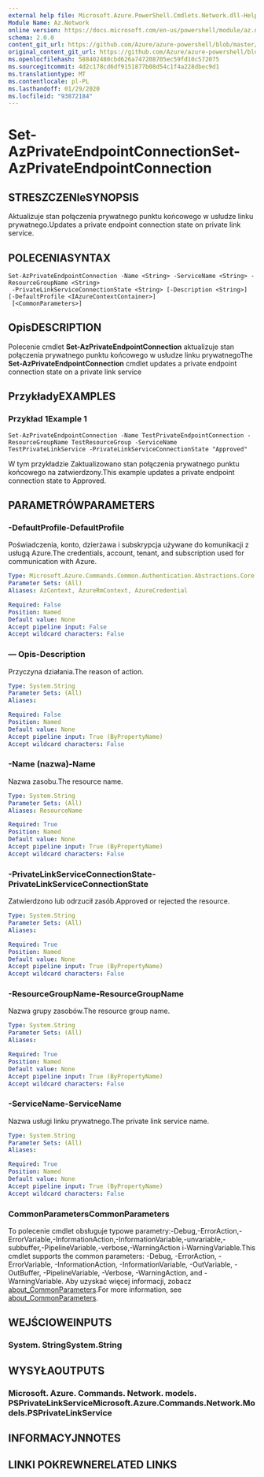 ```yaml
---
external help file: Microsoft.Azure.PowerShell.Cmdlets.Network.dll-Help.xml
Module Name: Az.Network
online version: https://docs.microsoft.com/en-us/powershell/module/az.network/set-azprivateendpointconnection
schema: 2.0.0
content_git_url: https://github.com/Azure/azure-powershell/blob/master/src/Network/Network/help/Set-AzPrivateEndpointConnection.md
original_content_git_url: https://github.com/Azure/azure-powershell/blob/master/src/Network/Network/help/Set-AzPrivateEndpointConnection.md
ms.openlocfilehash: 588402480cbd626a747208705ec59fd10c572075
ms.sourcegitcommit: 4d2c178cd6df9151877b08d54c1f4a228dbec9d1
ms.translationtype: MT
ms.contentlocale: pl-PL
ms.lasthandoff: 01/29/2020
ms.locfileid: "93872184"
---
```

# <span data-ttu-id="02c01-101">Set-AzPrivateEndpointConnection</span><span class="sxs-lookup"><span data-stu-id="02c01-101">Set-AzPrivateEndpointConnection</span></span>

## <span data-ttu-id="02c01-102">STRESZCZENIe</span><span class="sxs-lookup"><span data-stu-id="02c01-102">SYNOPSIS</span></span>
<span data-ttu-id="02c01-103">Aktualizuje stan połączenia prywatnego punktu końcowego w usłudze linku prywatnego.</span><span class="sxs-lookup"><span data-stu-id="02c01-103">Updates a private endpoint connection state on private link service.</span></span>

## <span data-ttu-id="02c01-104">POLECENIA</span><span class="sxs-lookup"><span data-stu-id="02c01-104">SYNTAX</span></span>

```
Set-AzPrivateEndpointConnection -Name <String> -ServiceName <String> -ResourceGroupName <String>
 -PrivateLinkServiceConnectionState <String> [-Description <String>] [-DefaultProfile <IAzureContextContainer>]
 [<CommonParameters>]
```

## <span data-ttu-id="02c01-105">Opis</span><span class="sxs-lookup"><span data-stu-id="02c01-105">DESCRIPTION</span></span>
<span data-ttu-id="02c01-106">Polecenie cmdlet **Set-AzPrivateEndpointConnection** aktualizuje stan połączenia prywatnego punktu końcowego w usłudze linku prywatnego</span><span class="sxs-lookup"><span data-stu-id="02c01-106">The **Set-AzPrivateEndpointConnection** cmdlet updates a private endpoint connection state on a private link service</span></span>

## <span data-ttu-id="02c01-107">Przykłady</span><span class="sxs-lookup"><span data-stu-id="02c01-107">EXAMPLES</span></span>

### <span data-ttu-id="02c01-108">Przykład 1</span><span class="sxs-lookup"><span data-stu-id="02c01-108">Example 1</span></span>
```
Set-AzPrivateEndpointConnection -Name TestPrivateEndpointConnection -ResourceGroupName TestResourceGroup -ServiceName TestPrivateLinkService -PrivateLinkServiceConnectionState "Approved"
```

<span data-ttu-id="02c01-109">W tym przykładzie Zaktualizowano stan połączenia prywatnego punktu końcowego na zatwierdzony.</span><span class="sxs-lookup"><span data-stu-id="02c01-109">This example updates a private endpoint connection state to Approved.</span></span>

## <span data-ttu-id="02c01-110">PARAMETRÓW</span><span class="sxs-lookup"><span data-stu-id="02c01-110">PARAMETERS</span></span>

### <span data-ttu-id="02c01-111">-DefaultProfile</span><span class="sxs-lookup"><span data-stu-id="02c01-111">-DefaultProfile</span></span>
<span data-ttu-id="02c01-112">Poświadczenia, konto, dzierżawa i subskrypcja używane do komunikacji z usługą Azure.</span><span class="sxs-lookup"><span data-stu-id="02c01-112">The credentials, account, tenant, and subscription used for communication with Azure.</span></span>

```yaml
Type: Microsoft.Azure.Commands.Common.Authentication.Abstractions.Core.IAzureContextContainer
Parameter Sets: (All)
Aliases: AzContext, AzureRmContext, AzureCredential

Required: False
Position: Named
Default value: None
Accept pipeline input: False
Accept wildcard characters: False
```

### <span data-ttu-id="02c01-113">— Opis</span><span class="sxs-lookup"><span data-stu-id="02c01-113">-Description</span></span>
<span data-ttu-id="02c01-114">Przyczyna działania.</span><span class="sxs-lookup"><span data-stu-id="02c01-114">The reason of action.</span></span>

```yaml
Type: System.String
Parameter Sets: (All)
Aliases:

Required: False
Position: Named
Default value: None
Accept pipeline input: True (ByPropertyName)
Accept wildcard characters: False
```

### <span data-ttu-id="02c01-115">-Name (nazwa)</span><span class="sxs-lookup"><span data-stu-id="02c01-115">-Name</span></span>
<span data-ttu-id="02c01-116">Nazwa zasobu.</span><span class="sxs-lookup"><span data-stu-id="02c01-116">The resource name.</span></span>

```yaml
Type: System.String
Parameter Sets: (All)
Aliases: ResourceName

Required: True
Position: Named
Default value: None
Accept pipeline input: True (ByPropertyName)
Accept wildcard characters: False
```

### <span data-ttu-id="02c01-117">-PrivateLinkServiceConnectionState</span><span class="sxs-lookup"><span data-stu-id="02c01-117">-PrivateLinkServiceConnectionState</span></span>
<span data-ttu-id="02c01-118">Zatwierdzono lub odrzucił zasób.</span><span class="sxs-lookup"><span data-stu-id="02c01-118">Approved or rejected the resource.</span></span>

```yaml
Type: System.String
Parameter Sets: (All)
Aliases:

Required: True
Position: Named
Default value: None
Accept pipeline input: True (ByPropertyName)
Accept wildcard characters: False
```

### <span data-ttu-id="02c01-119">-ResourceGroupName</span><span class="sxs-lookup"><span data-stu-id="02c01-119">-ResourceGroupName</span></span>
<span data-ttu-id="02c01-120">Nazwa grupy zasobów.</span><span class="sxs-lookup"><span data-stu-id="02c01-120">The resource group name.</span></span>

```yaml
Type: System.String
Parameter Sets: (All)
Aliases:

Required: True
Position: Named
Default value: None
Accept pipeline input: True (ByPropertyName)
Accept wildcard characters: False
```

### <span data-ttu-id="02c01-121">-ServiceName</span><span class="sxs-lookup"><span data-stu-id="02c01-121">-ServiceName</span></span>
<span data-ttu-id="02c01-122">Nazwa usługi linku prywatnego.</span><span class="sxs-lookup"><span data-stu-id="02c01-122">The private link service name.</span></span>

```yaml
Type: System.String
Parameter Sets: (All)
Aliases:

Required: True
Position: Named
Default value: None
Accept pipeline input: True (ByPropertyName)
Accept wildcard characters: False
```

### <span data-ttu-id="02c01-123">CommonParameters</span><span class="sxs-lookup"><span data-stu-id="02c01-123">CommonParameters</span></span>
<span data-ttu-id="02c01-124">To polecenie cmdlet obsługuje typowe parametry:-Debug,-ErrorAction,-ErrorVariable,-InformationAction,-InformationVariable,-unvariable,-subbuffer,-PipelineVariable,-verbose,-WarningAction i-WarningVariable.</span><span class="sxs-lookup"><span data-stu-id="02c01-124">This cmdlet supports the common parameters: -Debug, -ErrorAction, -ErrorVariable, -InformationAction, -InformationVariable, -OutVariable, -OutBuffer, -PipelineVariable, -Verbose, -WarningAction, and -WarningVariable.</span></span> <span data-ttu-id="02c01-125">Aby uzyskać więcej informacji, zobacz [about_CommonParameters](https://go.microsoft.com/fwlink/?LinkID=113216).</span><span class="sxs-lookup"><span data-stu-id="02c01-125">For more information, see [about_CommonParameters](https://go.microsoft.com/fwlink/?LinkID=113216).</span></span>

## <span data-ttu-id="02c01-126">WEJŚCIOWE</span><span class="sxs-lookup"><span data-stu-id="02c01-126">INPUTS</span></span>

### <span data-ttu-id="02c01-127">System. String</span><span class="sxs-lookup"><span data-stu-id="02c01-127">System.String</span></span>

## <span data-ttu-id="02c01-128">WYSYŁA</span><span class="sxs-lookup"><span data-stu-id="02c01-128">OUTPUTS</span></span>

### <span data-ttu-id="02c01-129">Microsoft. Azure. Commands. Network. models. PSPrivateLinkService</span><span class="sxs-lookup"><span data-stu-id="02c01-129">Microsoft.Azure.Commands.Network.Models.PSPrivateLinkService</span></span>

## <span data-ttu-id="02c01-130">INFORMACYJN</span><span class="sxs-lookup"><span data-stu-id="02c01-130">NOTES</span></span>

## <span data-ttu-id="02c01-131">LINKI POKREWNE</span><span class="sxs-lookup"><span data-stu-id="02c01-131">RELATED LINKS</span></span>
